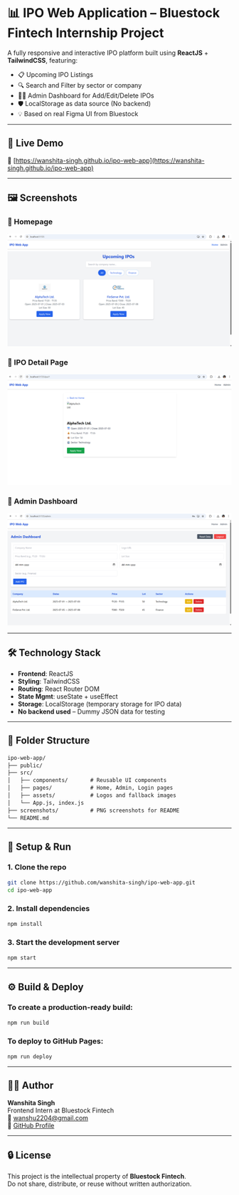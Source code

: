 # 📊 IPO Web Application – Bluestock Fintech Internship Project

A fully responsive and interactive IPO platform built using **ReactJS** + **TailwindCSS**, featuring:

- 📋 Upcoming IPO Listings  
- 🔍 Search and Filter by sector or company  
- 👩‍💼 Admin Dashboard for Add/Edit/Delete IPOs  
- 🛡️ LocalStorage as data source (No backend)  
- 💡 Based on real Figma UI from Bluestock  

---

## 🚀 Live Demo

🔗 [https://wanshita-singh.github.io/ipo-web-app](https://wanshita-singh.github.io/ipo-web-app)

---

## 🖼️ Screenshots

### 📌 Homepage

![Homepage](screenshots/homepage.png)

### 📌 IPO Detail Page

![IPO Detail](screenshots/ipo-detail.png)

### 📌 Admin Dashboard

![Admin Dashboard](screenshots/admin-dashboard.png)

---

## 🛠️ Technology Stack

- **Frontend**: ReactJS  
- **Styling**: TailwindCSS  
- **Routing**: React Router DOM  
- **State Mgmt**: useState + useEffect  
- **Storage**: LocalStorage (temporary storage for IPO data)  
- **No backend used** – Dummy JSON data for testing  

---

## 📁 Folder Structure

```txt
ipo-web-app/
├── public/
├── src/
│   ├── components/       # Reusable UI components
│   ├── pages/            # Home, Admin, Login pages
│   ├── assets/           # Logos and fallback images
│   └── App.js, index.js
├── screenshots/          # PNG screenshots for README
└── README.md
```
---
## 🧪 Setup & Run

### 1. Clone the repo

```bash
git clone https://github.com/wanshita-singh/ipo-web-app.git
cd ipo-web-app
```

### 2. Install dependencies

```bash
npm install
```

### 3. Start the development server

```bash
npm start
```

---

## ⚙️ Build & Deploy

### To create a production-ready build:

```bash
npm run build
```
### To deploy to GitHub Pages:

```bash
npm run deploy
```


---

## 🙋‍♀️ Author

**Wanshita Singh**  
Frontend Intern at Bluestock Fintech  
📧 wanshu2204@gmail.com  
🔗 [GitHub Profile](https://github.com/wanshita-singh)

---

## 🔒 License

This project is the intellectual property of **Bluestock Fintech**.  
Do not share, distribute, or reuse without written authorization.
